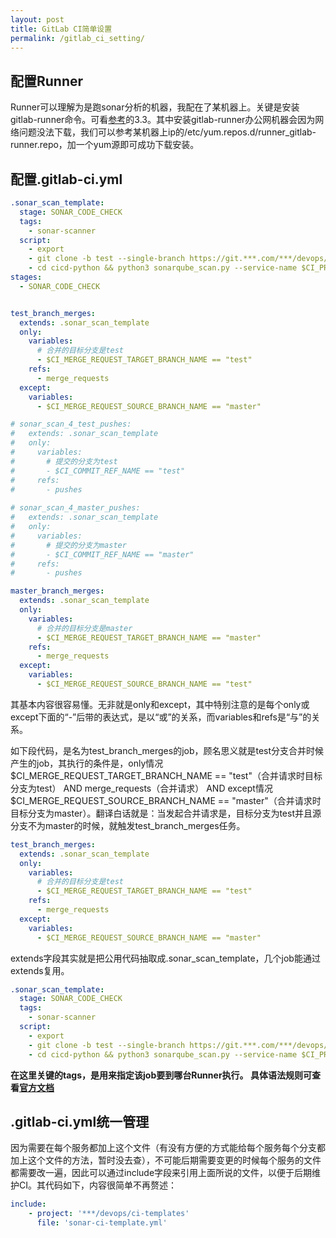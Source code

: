 ```yaml
---
layout: post
title: GitLab CI简单设置
permalink: /gitlab_ci_setting/
---
```


## 配置Runner

Runner可以理解为是跑sonar分析的机器，我配在了某机器上。关键是安装gitlab-runner命令。可看[参考](https://blog.csdn.net/magicpenta/article/details/106880267)的3.3。其中安装gitlab-runner办公网机器会因为网络问题没法下载，我们可以参考某机器上ip的/etc/yum.repos.d/runner_gitlab-runner.repo，加一个yum源即可成功下载安装。

## 配置.gitlab-ci.yml

```yaml
.sonar_scan_template:
  stage: SONAR_CODE_CHECK
  tags:
    - sonar-scanner
  script:
    - export
    - git clone -b test --single-branch https://git.***.com/***/devops/cicd-python.git
    - cd cicd-python && python3 sonarqube_scan.py --service-name $CI_PROJECT_NAME
stages:
  - SONAR_CODE_CHECK


test_branch_merges:
  extends: .sonar_scan_template
  only:
    variables:
      # 合并的目标分支是test
      - $CI_MERGE_REQUEST_TARGET_BRANCH_NAME == "test"
    refs:
      - merge_requests
  except:
    variables:
      - $CI_MERGE_REQUEST_SOURCE_BRANCH_NAME == "master"

# sonar_scan_4_test_pushes:
#   extends: .sonar_scan_template
#   only:
#     variables:
#       # 提交的分支为test
#       - $CI_COMMIT_REF_NAME == "test"
#     refs:
#       - pushes
      
# sonar_scan_4_master_pushes:
#   extends: .sonar_scan_template
#   only:
#     variables:
#       # 提交的分支为master
#       - $CI_COMMIT_REF_NAME == "master"
#     refs:
#       - pushes

master_branch_merges:
  extends: .sonar_scan_template
  only:
    variables:
      # 合并的目标分支是master
      - $CI_MERGE_REQUEST_TARGET_BRANCH_NAME == "master"
    refs:
      - merge_requests
  except:
    variables:
      - $CI_MERGE_REQUEST_SOURCE_BRANCH_NAME == "test"
```

其基本内容很容易懂。无非就是only和except，其中特别注意的是每个only或except下面的“-”后带的表达式，是以“或”的关系，而variables和refs是“与”的关系。

如下段代码，是名为test_branch_merges的job，顾名思义就是test分支合并时候产生的job，其执行的条件是，only情况
$CI_MERGE_REQUEST_TARGET_BRANCH_NAME == "test"（合并请求时目标分支为test） AND merge_requests（合并请求） AND except情况
$CI_MERGE_REQUEST_SOURCE_BRANCH_NAME == "master"（合并请求时目标分支为master）。翻译白话就是：当发起合并请求是，目标分支为test并且源分支不为master的时候，就触发test_branch_merges任务。

```yaml
test_branch_merges:
  extends: .sonar_scan_template
  only:
    variables:
      # 合并的目标分支是test
      - $CI_MERGE_REQUEST_TARGET_BRANCH_NAME == "test"
    refs:
      - merge_requests
  except:
    variables:
      - $CI_MERGE_REQUEST_SOURCE_BRANCH_NAME == "master"
```

extends字段其实就是把公用代码抽取成.sonar_scan_template，几个job能通过extends复用。

```yaml
.sonar_scan_template:
  stage: SONAR_CODE_CHECK
  tags:
    - sonar-scanner
  script:
    - export
    - git clone -b test --single-branch https://git.***.com/***/devops/cicd-python.git
    - cd cicd-python && python3 sonarqube_scan.py --service-name $CI_PROJECT_NAME
```

**在这里关键的tags，是用来指定该job要到哪台Runner执行。
具体语法规则可查看[官方文档](http://repositories.compbio.cs.cmu.edu/help/ci/yaml/README.md)**


## .gitlab-ci.yml统一管理

	
因为需要在每个服务都加上这个文件（有没有方便的方式能给每个服务每个分支都加上这个文件的方法，暂时没去查），不可能后期需要变更的时候每个服务的文件都需要改一遍，因此可以通过include字段来引用上面所说的文件，以便于后期维护CI。其代码如下，内容很简单不再赘述：
```yaml
include:
    - project: '***/devops/ci-templates'
      file: 'sonar-ci-template.yml'
```
